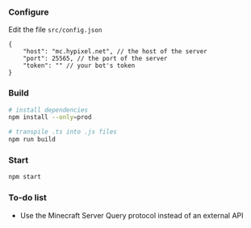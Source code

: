 ### Configure

Edit the file `src/config.json`

```jsonc
{
    "host": "mc.hypixel.net", // the host of the server
    "port": 25565, // the port of the server
    "token": "" // your bot's token
}
```

### Build

```sh
# install dependencies
npm install --only=prod

# transpile .ts into .js files
npm run build
```

### Start

```sh
npm start
```

### To-do list

-   Use the Minecraft Server Query protocol instead of an external API
